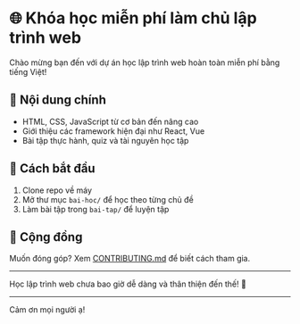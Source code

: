 # 🌐 Khóa học miễn phí làm chủ lập trình web

Chào mừng bạn đến với dự án học lập trình web hoàn toàn miễn phí bằng tiếng Việt!

## 📘 Nội dung chính

- HTML, CSS, JavaScript từ cơ bản đến nâng cao  
- Giới thiệu các framework hiện đại như React, Vue  
- Bài tập thực hành, quiz và tài nguyên học tập

## 🚀 Cách bắt đầu

1. Clone repo về máy  
2. Mở thư mục `bai-hoc/` để học theo từng chủ đề  
3. Làm bài tập trong `bai-tap/` để luyện tập

## 🤝 Cộng đồng

Muốn đóng góp? Xem [CONTRIBUTING.md](./CONTRIBUTING.md) để biết cách tham gia.

---

Học lập trình web chưa bao giờ dễ dàng và thân thiện đến thế! 💙

---
Cảm ơn mọi người ạ!
